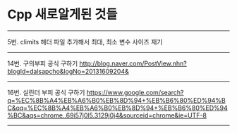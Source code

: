 # Cpp 새로알게된 것들

*** 
5번.
climits 헤더 파일 추가해서 최대, 최소 변수 사이즈 재기 

***

14번.
구의부피 공식 구하기 
http://blog.naver.com/PostView.nhn?blogId=dalsapcho&logNo=20131609204&

***

16번.
실린더 부피 공식 구하기 
https://www.google.com/search?q=%EC%8B%A4%EB%A6%B0%EB%8D%94+%EB%B6%80%ED%94%BC&oq=%EC%8B%A4%EB%A6%B0%EB%8D%94+%EB%B6%80%ED%94%BC&aqs=chrome..69i57j0l5.3129j0j4&sourceid=chrome&ie=UTF-8

***